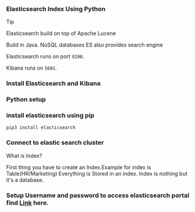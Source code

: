 ### Elasticsearch Index Using Python

> [!TIP]
> Elasticsearch build on top of Apache Lucene

Build in Java. NoSQL databases ES also provides search engine

Elasticsearch runs on port `9200`.

Kibana runs on `5601`.

### Install Elasticsearch and Kibana

### Python setup

### install elasticsearch using pip
```
pip3 install elasticsearch
```

### Connect to elastic search cluster

What is Index?

First thing you have to create an Index.Example for index is Table(HR/Marketing)
Everything is Stored in an index. Index is nothing but it's a database.

### Setup Username and password to access elasticsearch portal find [Link](https://www.elastic.co/guide/en/elasticsearch/reference/current/security-minimal-setup.html) here.
